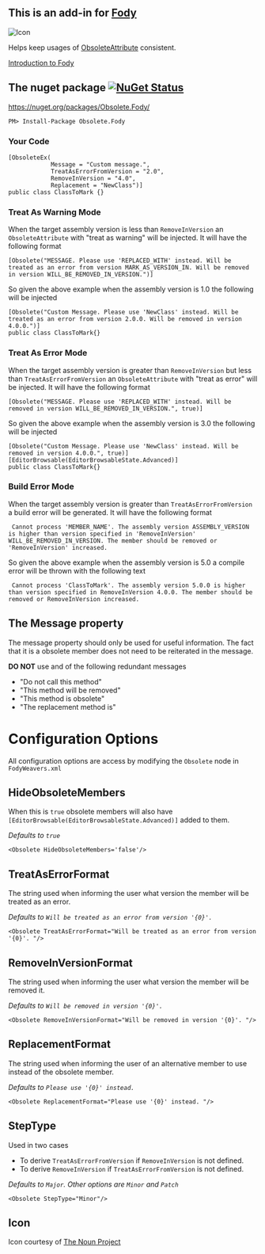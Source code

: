 ## This is an add-in for [Fody](https://github.com/Fody/Fody/) 

![Icon](https://raw.github.com/Fody/Obsolete/master/Icons/package_icon.png)

Helps keep usages of [ObsoleteAttribute](http://msdn.microsoft.com/en-us/library/fwz0y5c2) consistent.

[Introduction to Fody](http://github.com/Fody/Fody/wiki/SampleUsage)

## The nuget package  [![NuGet Status](http://img.shields.io/nuget/v/Obsolete.Fody.svg?style=flat)](https://www.nuget.org/packages/Obsolete.Fody/)

https://nuget.org/packages/Obsolete.Fody/

    PM> Install-Package Obsolete.Fody

### Your Code

    [ObsoleteEx(
                Message = "Custom message.", 
                TreatAsErrorFromVersion = "2.0", 
                RemoveInVersion = "4.0", 
                Replacement = "NewClass")]
    public class ClassToMark {}

### Treat As Warning Mode

When the target assembly version is less than `RemoveInVersion` an `ObsoleteAttribute` with "treat as warning" will be injected. It will have the following format

    [Obsolete("MESSAGE. Please use 'REPLACED_WITH' instead. Will be treated as an error from version MARK_AS_VERSION_IN. Will be removed in version WILL_BE_REMOVED_IN_VERSION.")]

So given the above example when the assembly version is 1.0 the following will be injected

    [Obsolete("Custom Message. Please use 'NewClass' instead. Will be treated as an error from version 2.0.0. Will be removed in version 4.0.0.")]
    public class ClassToMark{}

### Treat As Error Mode

When the target assembly version is greater than `RemoveInVersion` but less than `TreatAsErrorFromVersion` an `ObsoleteAttribute` with "treat as error" will be injected. It will have the following format

    [Obsolete("MESSAGE. Please use 'REPLACED_WITH' instead. Will be removed in version WILL_BE_REMOVED_IN_VERSION.", true)]

So given the above example when the assembly version is 3.0 the following will be injected

    [Obsolete("Custom Message. Please use 'NewClass' instead. Will be removed in version 4.0.0.", true)]
    [EditorBrowsable(EditorBrowsableState.Advanced)]
    public class ClassToMark{}

### Build Error Mode

When the target assembly version is greater  than `TreatAsErrorFromVersion` a build error will be generated. It will have the following format

     Cannot process 'MEMBER_NAME'. The assembly version ASSEMBLY_VERSION is higher than version specified in 'RemoveInVersion' WILL_BE_REMOVED_IN_VERSION. The member should be removed or 'RemoveInVersion' increased.
    
So given the above example when the assembly version is 5.0 a compile error will be thrown with the following text

     Cannot process 'ClassToMark'. The assembly version 5.0.0 is higher than version specified in RemoveInVersion 4.0.0. The member should be removed or RemoveInVersion increased.

## The Message property 

The message property should only be used for useful information. The fact that it is a obsolete member does not need to be reiterated in the message.

**DO NOT**  use and of the following redundant messages

 * "Do not call this method"
 * "This method will be removed"
 * "This method is obsolete"
 * "The replacement method is"

# Configuration Options

All configuration options are access by modifying the `Obsolete` node in `FodyWeavers.xml`

## HideObsoleteMembers

When this is `true` obsolete members will also have `[EditorBrowsable(EditorBrowsableState.Advanced)]` added to them.

*Defaults to `true`*

    <Obsolete HideObsoleteMembers='false'/>

## TreatAsErrorFormat

The string used when informing the user what version the member will be treated as an error.

*Defaults to  `Will be treated as an error from version '{0}'. `*

    <Obsolete TreatAsErrorFormat="Will be treated as an error from version '{0}'. "/>

## RemoveInVersionFormat

The string used when informing the user what version the member will be removed it.

*Defaults to  `Will be removed in version '{0}'. `*

    <Obsolete RemoveInVersionFormat="Will be removed in version '{0}'. "/>

## ReplacementFormat

The string used when informing the user of an alternative member to use instead of the obsolete member.

*Defaults to `Please use '{0}' instead. `*

    <Obsolete ReplacementFormat="Please use '{0}' instead. "/>

## StepType

Used in two cases

 * To derive `TreatAsErrorFromVersion` if `RemoveInVersion` is not defined.
 * To derive `RemoveInVersion` if `TreatAsErrorFromVersion` is not defined.   

*Defaults to  `Major`. Other options are `Minor` and `Patch`*

    <Obsolete StepType="Minor"/>

## Icon

Icon courtesy of [The Noun Project](http://thenounproject.com)


